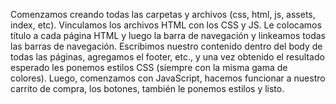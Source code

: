 Comenzamos creando todas las carpetas y archivos (css, html, js, assets, index, etc). Vinculamos los archivos HTML con los CSS y JS. Le colocamos título a cada página HTML y luego la barra de navegación y linkeamos todas las barras de navegación. Escribimos nuestro contenido dentro del body de todas las páginas, agregamos el footer, etc., y una vez obtenido el resultado esperado les ponemos estilos CSS (siempre con la misma gama de colores). Luego, comenzamos con JavaScript, hacemos funcionar a nuestro carrito de compra, los botones, también le ponemos estilos y listo.